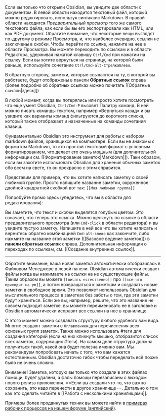 Если вы только что открыли Obsidian, вы увидите две области с документом. В левой области находится текстовый файл, который можно редактировать, используя синтаксис Markdown. В правой области находится _Предварительный просмотр_ того же самого текстового файла, как если бы вы его экспортировали как HTML, или как PDF документ. Обратите внимание, что некоторые вещи выглядят по-другому в режиме Просмотра, и, что наиболее очевидно, ссылки не заключены в скобки. Чтобы перейти по ссылке, нажмите на нее в области Просмотра. Вы можете переходить по ссылкам и в области Редактора, удерживая нажатой клавишу `Ctrl/Cmd` при нажатии на ссылку. Если вы хотите вернуться на страницу, на которой были раньше, используйте сочетание `Ctrl/Cmd-alt-СтрелкаВлево`.

В обратную сторону, заметки, которые ссылаются на ту, в которой вы работаете, будут отображены в панели **Обратных ссылок** справа (более подробно об обратных ссылках можно почитать [[Обратные ссылки|здесь]])

В любой момент, когда вы потерялись или просто хотите посмотреть что еще умеет Obsidian, `Ctrl/Cmd-P` вызовет Палитру команд. В ней можно писать команды текстом, например «Вернуться назад» и вы увидите как варианты команд фильтруются до короткого списка, который также отображает и назначенные на команды сочетания клавиш. 

Фундаментально Obsidian это инструмент для работы с набором markdown файлов, хранящихся на компьютере. Если вы не знакомы с форматом Markdown, то это простой текстовый формат с условным форматированием, что делает его очень мощным (для доплнительной информации см. [[Форматирование заметок|Markdown]]). Таки образом, если вы захотите использовать Obsidian для хранения обычных заметок обо всем на свете, то он прекрасно с этим справится. 

Представим для примера, что вы хотите написать заметку о своей любимой группе. Просто напишите название заметки, окруженное двойной квадратной скобкой вот так: `[[Моя любимая группа]]`

Попробуйте прямо здесь (убедитесь, что вы в области для редактирования):

Вы заметите, что текст и скобки выделятся голубым цветом. Это означает, что теперь это ссылка. Можно щелкнуть по ссылке в области предварительного просмотра (или `Cmd-click` в области редактора) и вы увидите пустую заметку. Напишите в ней все что вы хотите написать и вернитесь обратно комбинацией `Cmd-alt-влево` как закончите, либо нажмите на название этой заметки ([[Базовое ведение заметок]]) в **панели обратных ссылок** справа. Дополнительная информация о переходах по ссылкам, см. [[Создание внутренних ссылок]].

---

Обратите внимание, ваша новая заметка автоматически отобразилась в Файловом Менеджере в левой панели. Obsidian автоматически создает файлы когда вы нажимаете на ссылки на не существующие файлы. Таким образом вы можете `[[писать естественно]]` про `[[все что приходит на ум]]`, а потом возвращаться к заметкам и создавать новые заметки в свободное время. Это позволяет использовать Obsidian для мыслительного процесса в заметках без заботы о том, где эти заметки будут храниться. Если же вы, например, решите, что это название не совсем подходит заметке, вы можете переименовать ее в заголовке и Obsidian автоматически исправит все ссылки на нее в хранилище. 

С этого момент можно создавать структуру любого удобного вам вида. Многие создают  заметки с `Оглавлением` для перечисления всех основных групп заметок. Также можно использовать #теги для создания категорий (если на них кликнуть мышью, отобразится список всех заметок, содержащих #теги). На самом деле структура должна получиться такой, какой она будет полезна именно вам. Мы рекомендуем попробовать начать с того, что вам кажется естественным. Obsidian достаточно гибок чтобы переделать всё позже было не очень сложно. 

Внимание! Заметка, которую вы только что создали в этих файлах помощи, будет удалена, а фалы помощи перезаписаны с выходом нового релиза приложения. ==Если вы создали что-то, что важно сохранить, это надо перенести в другое хранилище==. Детально о том как это сделать читайте в [[Работа с несколькими хранилищами]].

Примеры более продвинутых техник вы можете найти в [примерах рабочих процессов на нашем форуме (английский)](https://forum.obsidian.md/t/example-workflows-in-obsidian/1093).